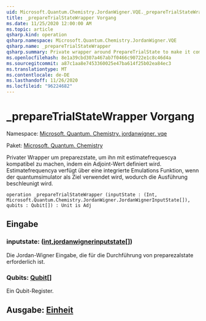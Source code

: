 ```yaml
---
uid: Microsoft.Quantum.Chemistry.JordanWigner.VQE._prepareTrialStateWrapper
title: _prepareTrialStateWrapper Vorgang
ms.date: 11/25/2020 12:00:00 AM
ms.topic: article
qsharp.kind: operation
qsharp.namespace: Microsoft.Quantum.Chemistry.JordanWigner.VQE
qsharp.name: _prepareTrialStateWrapper
qsharp.summary: Private wrapper around PrepareTrialState to make it compatible with EstimateFrequencyA by defining an adjoint. EstimateFrequencyA has built-in emulation feature when targeting the QuantumSimulator, which speeds up its execution.
ms.openlocfilehash: 8e1a39cbd307a467ab7f0466c90722e1c8c46d4a
ms.sourcegitcommit: a87c1aa8e7453360025e47ba614f25b02ea84ec3
ms.translationtype: MT
ms.contentlocale: de-DE
ms.lasthandoff: 11/26/2020
ms.locfileid: "96224682"
---
```

# <a name="_preparetrialstatewrapper-operation"></a>_prepareTrialStateWrapper Vorgang

Namespace: [Microsoft. Quantum. Chemistry. jordanwigner. vqe](xref:Microsoft.Quantum.Chemistry.JordanWigner.VQE)

Paket: [Microsoft. Quantum. Chemistry](https://nuget.org/packages/Microsoft.Quantum.Chemistry)


Privater Wrapper um preparezstate, um ihn mit estimatefrequescya kompatibel zu machen, indem ein Adjoint-Wert definiert wird.
Estimatefrequencya verfügt über eine integrierte Emulations Funktion, wenn der quantumsimulator als Ziel verwendet wird, wodurch die Ausführung beschleunigt wird.

```qsharp
operation _prepareTrialStateWrapper (inputState : (Int, Microsoft.Quantum.Chemistry.JordanWigner.JordanWignerInputState[]), qubits : Qubit[]) : Unit is Adj
```


## <a name="input"></a>Eingabe

### <a name="inputstate--intjordanwignerinputstate"></a>inputstate: ([int](xref:microsoft.quantum.lang-ref.int),[jordanwignerinputstate](xref:Microsoft.Quantum.Chemistry.JordanWigner.JordanWignerInputState)[])

Die Jordan-Wigner Eingabe, die für die Durchführung von preparezalstate erforderlich ist.


### <a name="qubits--qubit"></a>Qubits: [Qubit](xref:microsoft.quantum.lang-ref.qubit)[]

Ein Qubit-Register.



## <a name="output--unit"></a>Ausgabe: [Einheit](xref:microsoft.quantum.lang-ref.unit)


